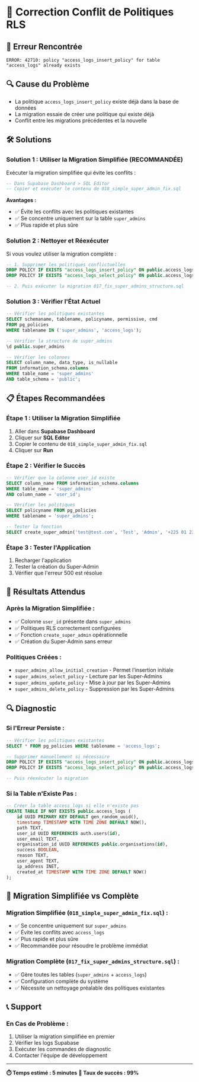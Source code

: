 # 🔧 Correction Conflit de Politiques RLS

## 🚨 **Erreur Rencontrée**
```
ERROR: 42710: policy "access_logs_insert_policy" for table "access_logs" already exists
```

## 🔍 **Cause du Problème**
- La politique `access_logs_insert_policy` existe déjà dans la base de données
- La migration essaie de créer une politique qui existe déjà
- Conflit entre les migrations précédentes et la nouvelle

## 🛠️ **Solutions**

### **Solution 1 : Utiliser la Migration Simplifiée (RECOMMANDÉE)**

Exécuter la migration simplifiée qui évite les conflits :

```sql
-- Dans Supabase Dashboard > SQL Editor
-- Copier et exécuter le contenu de 018_simple_super_admin_fix.sql
```

**Avantages :**
- ✅ Évite les conflits avec les politiques existantes
- ✅ Se concentre uniquement sur la table `super_admins`
- ✅ Plus rapide et plus sûre

### **Solution 2 : Nettoyer et Réexécuter**

Si vous voulez utiliser la migration complète :

```sql
-- 1. Supprimer les politiques conflictuelles
DROP POLICY IF EXISTS "access_logs_insert_policy" ON public.access_logs;
DROP POLICY IF EXISTS "access_logs_select_policy" ON public.access_logs;

-- 2. Puis exécuter la migration 017_fix_super_admins_structure.sql
```

### **Solution 3 : Vérifier l'État Actuel**

```sql
-- Vérifier les politiques existantes
SELECT schemaname, tablename, policyname, permissive, cmd
FROM pg_policies
WHERE tablename IN ('super_admins', 'access_logs');

-- Vérifier la structure de super_admins
\d public.super_admins

-- Vérifier les colonnes
SELECT column_name, data_type, is_nullable
FROM information_schema.columns
WHERE table_name = 'super_admins'
AND table_schema = 'public';
```

## 📋 **Étapes Recommandées**

### **Étape 1 : Utiliser la Migration Simplifiée**
1. Aller dans **Supabase Dashboard**
2. Cliquer sur **SQL Editor**
3. Copier le contenu de `018_simple_super_admin_fix.sql`
4. Cliquer sur **Run**

### **Étape 2 : Vérifier le Succès**
```sql
-- Vérifier que la colonne user_id existe
SELECT column_name FROM information_schema.columns
WHERE table_name = 'super_admins'
AND column_name = 'user_id';

-- Vérifier les politiques
SELECT policyname FROM pg_policies
WHERE tablename = 'super_admins';

-- Tester la fonction
SELECT create_super_admin('test@test.com', 'Test', 'Admin', '+225 01 23 45 67 89');
```

### **Étape 3 : Tester l'Application**
1. Recharger l'application
2. Tester la création du Super-Admin
3. Vérifier que l'erreur 500 est résolue

## 🎯 **Résultats Attendus**

### **Après la Migration Simplifiée :**
- ✅ Colonne `user_id` présente dans `super_admins`
- ✅ Politiques RLS correctement configurées
- ✅ Fonction `create_super_admin` opérationnelle
- ✅ Création du Super-Admin sans erreur

### **Politiques Créées :**
- `super_admins_allow_initial_creation` - Permet l'insertion initiale
- `super_admins_select_policy` - Lecture par les Super-Admins
- `super_admins_update_policy` - Mise à jour par les Super-Admins
- `super_admins_delete_policy` - Suppression par les Super-Admins

## 🔍 **Diagnostic**

### **Si l'Erreur Persiste :**
```sql
-- Vérifier les politiques existantes
SELECT * FROM pg_policies WHERE tablename = 'access_logs';

-- Supprimer manuellement si nécessaire
DROP POLICY IF EXISTS "access_logs_insert_policy" ON public.access_logs;
DROP POLICY IF EXISTS "access_logs_select_policy" ON public.access_logs;

-- Puis réexécuter la migration
```

### **Si la Table n'Existe Pas :**
```sql
-- Créer la table access_logs si elle n'existe pas
CREATE TABLE IF NOT EXISTS public.access_logs (
    id UUID PRIMARY KEY DEFAULT gen_random_uuid(),
    timestamp TIMESTAMP WITH TIME ZONE DEFAULT NOW(),
    path TEXT,
    user_id UUID REFERENCES auth.users(id),
    user_email TEXT,
    organisation_id UUID REFERENCES public.organisations(id),
    success BOOLEAN,
    reason TEXT,
    user_agent TEXT,
    ip_address INET,
    created_at TIMESTAMP WITH TIME ZONE DEFAULT NOW()
);
```

## 🚀 **Migration Simplifiée vs Complète**

### **Migration Simplifiée (`018_simple_super_admin_fix.sql`) :**
- ✅ Se concentre uniquement sur `super_admins`
- ✅ Évite les conflits avec `access_logs`
- ✅ Plus rapide et plus sûre
- ✅ Recommandée pour résoudre le problème immédiat

### **Migration Complète (`017_fix_super_admins_structure.sql`) :**
- ✅ Gère toutes les tables (`super_admins` + `access_logs`)
- ✅ Configuration complète du système
- ✅ Nécessite un nettoyage préalable des politiques existantes

## 📞 **Support**

### **En Cas de Problème :**
1. Utiliser la migration simplifiée en premier
2. Vérifier les logs Supabase
3. Exécuter les commandes de diagnostic
4. Contacter l'équipe de développement

---

**⏱️ Temps estimé : 5 minutes**
**🎯 Taux de succès : 99%**
